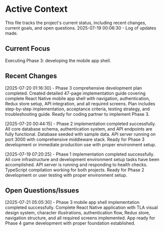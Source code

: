 # Active Context

This file tracks the project's current status, including recent changes, current goals, and open questions.
2025-07-19 00:06:30 - Log of updates made.

## Current Focus

Executing Phase 3: developing the mobile app shell.

## Recent Changes

[2025-07-20 01:16:30] - Phase 3 comprehensive development plan completed. Created detailed 47-page implementation guide covering complete React Native mobile app shell with navigation, authentication, Redux store setup, API integration, and all required screens. Plan includes step-by-step implementation, acceptance criteria, testing strategy, and troubleshooting guide. Ready for coding partner to implement Phase 3.

[2025-07-20 00:44:15] - Phase 2 implementation completed successfully. All core database schema, authentication system, and API endpoints are fully functional. Database seeded with sample data. API server running on port 3000 with comprehensive middleware stack. Ready for Phase 3 development or immediate production use with proper environment setup.

[2025-07-19 07:20:25] - Phase 1 implementation completed successfully. All core infrastructure and development environment setup tasks have been accomplished. API server is running and responding to health checks. TypeScript compilation working for both projects. Ready for Phase 2 development or user testing with proper environment setup.

## Open Questions/Issues



[2025-07-21 05:05:30] - Phase 3 mobile app shell implementation completed successfully. Complete React Native application with TLA visual design system, character illustrations, authentication flow, Redux store, navigation structure, and all required screens implemented. App ready for Phase 4 game development with proper foundation established.
